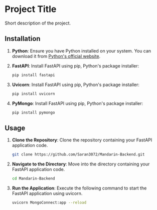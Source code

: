 # Project Title

Short description of the project.

## Installation

1. **Python**: Ensure you have Python installed on your system. You can download it from [Python's official website](https://www.python.org/downloads/).

2. **FastAPI**: Install FastAPI using pip, Python's package installer:

   ```bash
   pip install fastapi
3. **Uvicorn**: Install FastAPI using pip, Python's package installer:

   ```bash
   pip install uvicorn
4. **PyMongo**: Install FastAPI using pip, Python's package installer:

   ```bash
   pip install pymongo
## Usage

1. **Clone the Repository**: Clone the repository containing your FastAPI application code.

   ```bash
   git clone https://github.com/Saran3072/Mandarin-Backend.git
2. **Navigate to the Directory**: Move into the directory containing your FastAPI application code.

   ```bash
   cd Mandarin-Backend
3. **Run the Application**: Execute the following command to start the FastAPI application using uvicorn.

   ```bash
   uvicorn MongoConnect:app --reload
